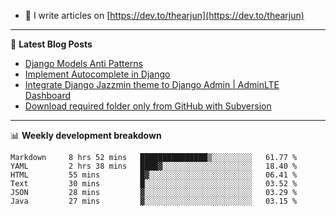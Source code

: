 <!-- ![My Profile Introduction Image](https://i.ibb.co/tLFZ15Q/gh.png) -->
- 📝 I write articles on [https://dev.to/thearjun](https://dev.to/thearjun)

-------

📕 **Latest Blog Posts**
<!-- BLOG-POST-LIST:START -->
- [Django Models Anti Patterns](https://dev.to/thearjun/django-models-anti-patterns-1ma1)
- [Implement Autocomplete in Django](https://dev.to/thearjun/implement-autocomplete-in-django-3h20)
- [Integrate Django Jazzmin theme to Django Admin | AdminLTE Dashboard](https://dev.to/thearjun/integrate-django-jazzmin-theme-to-django-admin-adminlte-dashboard-5aao)
- [Download required folder only from GitHub with Subversion](https://dev.to/thearjun/download-required-folder-only-from-github-with-subversion-2gpc)
<!-- BLOG-POST-LIST:END -->

-------

📊 **Weekly development breakdown**
<!--START_SECTION:waka-->

```text
Markdown     8 hrs 52 mins   ███████████████▒░░░░░░░░░   61.77 %
YAML         2 hrs 38 mins   ████▓░░░░░░░░░░░░░░░░░░░░   18.40 %
HTML         55 mins         █▓░░░░░░░░░░░░░░░░░░░░░░░   06.41 %
Text         30 mins         █░░░░░░░░░░░░░░░░░░░░░░░░   03.52 %
JSON         28 mins         ▓░░░░░░░░░░░░░░░░░░░░░░░░   03.29 %
Java         27 mins         ▓░░░░░░░░░░░░░░░░░░░░░░░░   03.15 %
```

<!--END_SECTION:waka-->
<img src='https://profile-counter.glitch.me/thearjun/count.svg' width='0px'>
